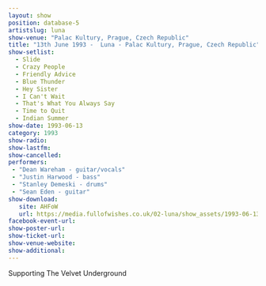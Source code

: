 ```yaml
---
layout: show
position: database-5
artistslug: luna
show-venue: "Palac Kultury, Prague, Czech Republic"
title: "13th June 1993 -  Luna - Palac Kultury, Prague, Czech Republic"
show-setlist: 
  - Slide
  - Crazy People
  - Friendly Advice
  - Blue Thunder
  - Hey Sister
  - I Can't Wait
  - That's What You Always Say
  - Time to Quit
  - Indian Summer
show-date: 1993-06-13
category: 1993
show-radio: 
show-lastfm: 
show-cancelled: 
performers: 
 - "Dean Wareham - guitar/vocals"
 - "Justin Harwood - bass"
 - "Stanley Demeski - drums"
 - "Sean Eden - guitar"
show-download:
   site: AHFoW
   url: https://media.fullofwishes.co.uk/02-luna/show_assets/1993-06-13/luna-1993-03-13-palac-kultury-prague.zip
facebook-event-url: 
show-poster-url: 
show-ticket-url: 
show-venue-website: 
show-additional: 
---
```


Supporting The Velvet Underground
